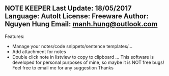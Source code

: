 NOTE KEEPER
Last Update: 18/05/2017
Language: AutoIt
License: Freeware
Author: Nguyen Hung
Email: manh.hung@outlook.com
-------------------
Features:
- Manage your notes/code snippets/sentence templates/...
- Add attachment for notes
- Double click note in listview to copy to clipboard
...
This software is developed for personal purposes of mine, so maybe it is NOT free bugs!
Feel free to email me for any suggestion
Thanks
